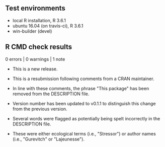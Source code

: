 ## Test environments
* local R installation, R 3.6.1
* ubuntu 16.04 (on travis-ci), R 3.6.1
* win-builder (devel)

## R CMD check results

0 errors | 0 warnings | 1 note

* This is a new release.

* This is a resubmission following comments from a CRAN maintainer.
* In line with these comments, the phrase "This package" has been removed from the DESCRIPTION file.
* Version number has been updated to v0.1.1 to distinguish this change from the previous version.

* Several words were flagged as potentially being spelt incorrectly in the DESCRIPTION file. 
* These were either ecological terms (i.e., "Stressor") or author names (i.e., "Gurevitch" or "Lajeunesse").
